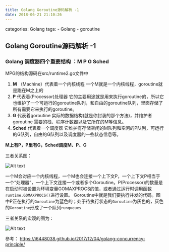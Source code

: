 ```yaml
---
title: Golang Goroutine源码解析 -1
date: 2018-06-21 21:10:26
---
```



categories: Golang
tags:
	- Golang
	- goroutine


## Golang Goroutine源码解析 -1

### Golang 调度器四个重要结构 ：M P G Sched

MPG的结构源码在src/runtime2.go文件中

1. **M** （Machine）代表着一个内核线程 一个M就是一个内核线程，goroutine就是跑在M之上的
2. **P** 代表着(Processor)处理器 它的主要用途就是用来执行goroutine的，所以它也维护了一个可运行的goroutine队列，和自由的goroutine队列，里面存储了所有需要它来执行的goroutine。
3. **G** 代表着goroutine 实际的数据结构(就是你封装的那个方法)，并维护者goroutine 需要的栈、程序计数器以及它所在的M等信息。
4. **Sched** 代表着一个调度器 它维护有存储空闲的M队列和空闲的P队列，可运行的G队列，自由的G队列以及调度器的一些状态信息等。

**M上有P，P里有G，Sched调度M、P、G**

三者关系图：

![Alt text](https://i6448038.github.io/img/csp/GMPrelation.png "MPG")

一个M会对应一个内核线程，一个M也会连接一个上下文P，一个上下文P相当于一个“处理器”，一个上下文连接一个或者多个Goroutine。P(Processor)的数量是在启动时被设置为环境变量GOMAXPROCS的值，或者通过运行时调用函数`runtime.GOMAXPROCS()`进行设置。 Goroutine中就是我们要执行并发的代码。图中P正在执行的`Goroutine`为蓝色的；处于待执行状态的`Goroutine`为灰色的，灰色的`Goroutine`形成了一个队列`runqueues` 

三者关系的宏观的图为：

![Alt text](https://i6448038.github.io/img/csp/total.png)

参考： https://i6448038.github.io/2017/12/04/golang-concurrency-principle/

